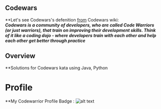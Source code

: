 ## Codewars
**Let's  see  Codewars's  defenition  <a href="https://github.com/Codewars/codewars.com/wiki/About-Codewars">from</a>  Codewars  wiki:
<br>
<b><i>Codewars is a community of developers, who are called Code Warriors (or just warriors), that train on improving their development skills. Think of it like a coding dojo - where developers train with each other and help each other get better through practice</i></b>
<br>
## Overview
**Solutions for Codewars kata using Java, Python
# Profile
**My Codewarrior Profile Badge : ![alt text](https://www.codewars.com/users/meozz2109/badges/large)
